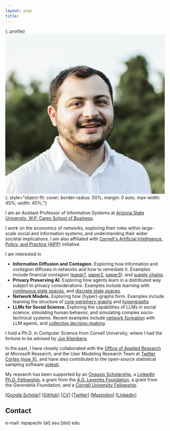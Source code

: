 ```yaml
---
layout: page
title:
---
```


{:.profile}
![profile](profile.jpg){: style="object-fit: cover; border-radius: 50%; margin: 0 auto; max-width: 45%; width: 45%;"}

I am an Assitant Professor of Information Systems at [Arizona State University, W.P. Carey School of Business](https://wpcarey.asu.edu/). 

I work on the economics of networks, exploring their roles within large-scale social and information systems, and understanding their wider societal implications. I am also affiliated with [Cornell's Artificial Intelligence, Policy, and Practice (AIPP)](https://aipp.cis.cornell.edu/) initiative. 

I am interested in 

 * **Information Diffusion and Contagion.** Exploring how information and contagion diffuses in networks and how to remediate it. Examples include  financial contagion ([paper1](https://dl.acm.org/doi/pdf/10.1145/3485447.3512047), [paper2](https://dl.acm.org/doi/10.1145/3543507.3583470), [paper3](https://papers.ssrn.com/sol3/papers.cfm?abstract_id=4880536)), and [supply chains](https://arxiv.org/abs/2303.12660).
 * **Privacy Preserving AI.** Exploring how agents learn in a distributed way subject to privacy considerations. Examples include learning with [continuous state spaces](https://www.tandfonline.com/doi/epdf/10.1080/24725854.2024.2337068?needAccess=true), and [discrete state spaces](https://arxiv.org/abs/2402.08156). 
 * **Network Models.** Exploring how (hyper)-graphs form. Examples include learning the structure of [core-periphery graphs](https://www.nature.com/articles/s41598-021-94105-8) and [hypergraphs](https://dl.acm.org/doi/abs/10.1145/3534678.3539272).
 * **LLMs for Social Science.** Exploring the capabilities of LLMs in social science, simulating human behavior, and simulating complex socio-technical systems. Recent examples include [network formation](https://arxiv.org/pdf/2402.10659.pdf) with LLM agents, and [collective decision-making](https://arxiv.org/abs/2311.04928). 

I hold a Ph.D. in Computer Science from Cornell University; where I had the fortune to be advised by  [Jon Kleinberg](http://www.cs.cornell.edu/home/kleinber/).

In the past, I have closely collaborated with the [Office of Applied Research](https://www.microsoft.com/en-us/research/group/office-of-applied-research/) at Microsoft Research, and the User Modeling Research Team at [Twitter Cortex (now X)](https://web.archive.org/web/20220802140832/https://cortex.twitter.com/), and have also contributed to the open-source statistical sampling software [volesti](https://github.com/GeomScale/volesti). 

My research has been supported by an [Onassis Scholarship](https://www.onassis.org/initiatives/scholarships), a [LinkedIn Ph.D. Fellowship](https://cis.cornell.edu/inaugural-grants-announced-strategic-partnership-linkedin), a grant from the [A.G. Leventis Foundation](https://www.leventisfoundation.org/), a grant from the Gerondelis Foundation, and a [Cornell University Fellowship](https://gradschool.cornell.edu/financial-support/fellowships/new-student-fellowships/).

[[Google Scholar]](https://scholar.google.gr/citations?user=T12JO3MAAAAJ&hl=en) [[GitHub]](https://github.com/papachristoumarios) [[CV]](https://papachristoumarios.github.io/cv/cv.pdf) [[Twitter]](https://twitter.com/papachristoum) <a rel="me noopener" href="https://mas.to/@papachristoum" target="_blank">[Mastodon]</a> [[LinkedIn]](https://www.linkedin.com/in/papachristoumarios)


## Contact

e-mail: mpapachr (at] asu [dot) edu

